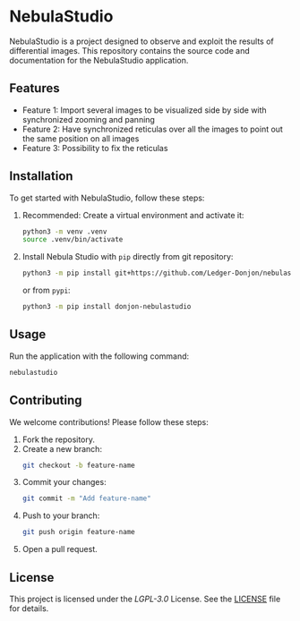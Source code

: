 # NebulaStudio

NebulaStudio is a project designed to observe and exploit the results of differential images. This repository contains the source code and documentation for the NebulaStudio application.

## Features

- Feature 1: Import several images to be visualized side by side with synchronized zooming and panning
- Feature 2: Have synchronized reticulas over all the images to point out the same position on all images
- Feature 3: Possibility to fix the reticulas

## Installation

To get started with NebulaStudio, follow these steps:

1. Recommended: Create a virtual environment and activate it:
   ```bash
   python3 -m venv .venv
   source .venv/bin/activate
   ```
2. Install Nebula Studio with `pip` directly from git repository:

   ```bash
   python3 -m pip install git+https://github.com/Ledger-Donjon/nebulastudio.git
   ```

   or from `pypi`:

   ```bash
   python3 -m pip install donjon-nebulastudio
   ```

## Usage

Run the application with the following command:

```bash
nebulastudio
```

## Contributing

We welcome contributions! Please follow these steps:

1. Fork the repository.
2. Create a new branch:
   ```bash
   git checkout -b feature-name
   ```
3. Commit your changes:
   ```bash
   git commit -m "Add feature-name"
   ```
4. Push to your branch:
   ```bash
   git push origin feature-name
   ```
5. Open a pull request.

## License

This project is licensed under the _LGPL-3.0_ License. See the [LICENSE](./LICENSE) file for details.
